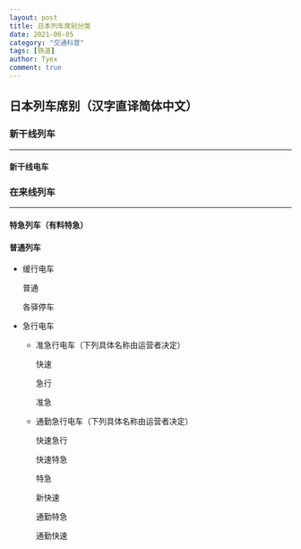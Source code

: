 ```yaml
---
layout: post
title: 日本列车席别分类
date: 2021-06-05
category: "交通科普"
tags: [铁道]
author: Tyex
comment: true
---
```


## 日本列车席别（汉字直译简体中文）

### 新干线列车

---

#### 新干线电车


### 在来线列车

---

#### 特急列车（有料特急）

#### 普通列车

- 缓行电车

    普通

    各驿停车

- 急行电车

    - 准急行电车（下列具体名称由运营者决定）

        快速

        急行

        准急

    - 通勤急行电车（下列具体名称由运营者决定）

        快速急行

        快速特急

        特急

        新快速

        通勤特急

        通勤快速